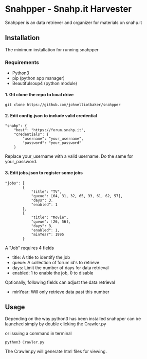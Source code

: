 # Snahpper - Snahp.it Harvester

Snahpper is an data retriever and organizer for materials on snahp.it

## Installation
The minimum installation for running snahpper

### Requirements
* Python3
* pip (python app manager)
* Beautifulsoup4 (python module)

#### 1. Git clone the repo to local drive

    git clone https://github.com/johnelliotbaker/snahpper

#### 2. Edit config.json to include valid credential

    "snahp": {
        "host": "https://forum.snahp.it",
        "credentials": {
            "username": "your_username",
            "password": "your_password"
        }
Replace your_username with a valid username.
Do the same for your_password.

#### 3. Edit jobs.json to register some jobs
    "jobs": [
            {
                "title": "TV",
                "queue": [64, 31, 32, 65, 33, 61, 62, 57],
                "days": 3,
                "enabled": 1
            },
            {
                "title": "Movie",
                "queue": [26, 56],
                "days": 3,
                "enabled": 1,
                "minYear": 1995
            }

A "Job" requires 4 fields
- title: A title to identify the job
- queue: A collection of forum id's to retrieve
- days:  Limit the number of days for data retrieval
- enabled: 1 to enable the job, 0 to disable

Optionally, following fields can adjust the data retrieval
- minYear: Will only retrieve data past this number


## Usage
Depending on the way python3 has been installed
snahpper can be launched simply by double clicking the 
Crawler.py

or issuing a command in terminal

    python3 Crawler.py

The Crawler.py will generate html files for viewing.

